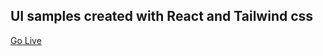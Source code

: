 ## UI samples created with React and Tailwind css


[Go Live](https://tailwind-react-ui.netlify.app) 
